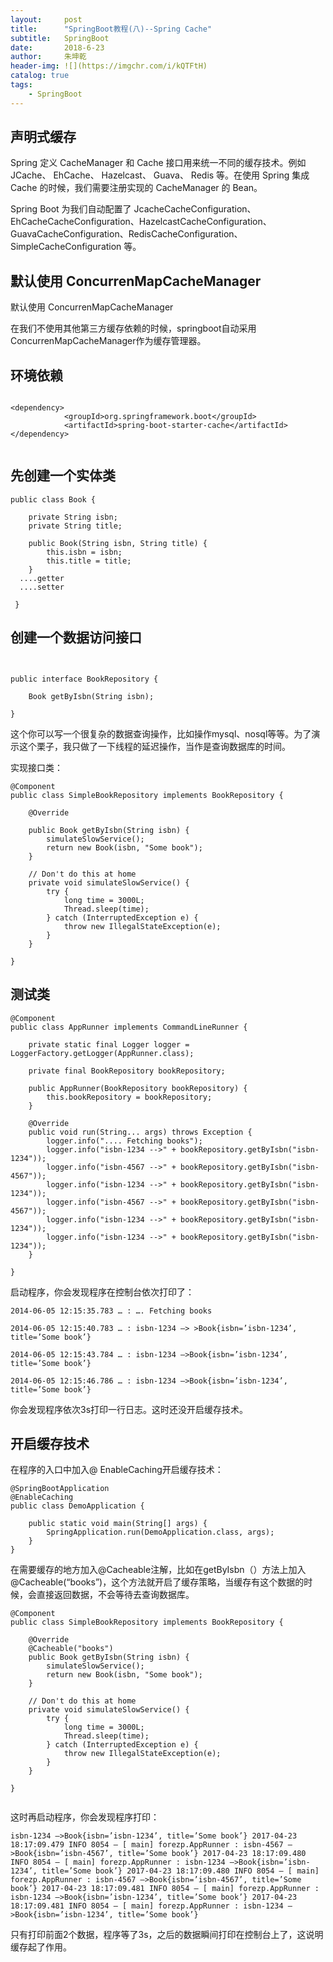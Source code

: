 ```yaml
---
layout:     post
title:      "SpringBoot教程(八)--Spring Cache"
subtitle:   SpringBoot
date:       2018-6-23
author:     朱坤乾
header-img: ![](https://imgchr.com/i/kQTFtH)
catalog: true
tags:
    - SpringBoot
---
```

##  声明式缓存

Spring 定义 CacheManager 和 Cache 接口用来统一不同的缓存技术。例如 JCache、 EhCache、 Hazelcast、 Guava、 Redis 等。在使用 Spring 集成 Cache 的时候，我们需要注册实现的 CacheManager 的 Bean。

Spring Boot 为我们自动配置了 JcacheCacheConfiguration、 EhCacheCacheConfiguration、HazelcastCacheConfiguration、GuavaCacheConfiguration、RedisCacheConfiguration、SimpleCacheConfiguration 等。

##  默认使用 ConcurrenMapCacheManager

默认使用 ConcurrenMapCacheManager

在我们不使用其他第三方缓存依赖的时候，springboot自动采用ConcurrenMapCacheManager作为缓存管理器。

##  环境依赖

```

<dependency>
			<groupId>org.springframework.boot</groupId>
			<artifactId>spring-boot-starter-cache</artifactId>
</dependency>


```

##  先创建一个实体类

```
public class Book {

    private String isbn;
    private String title;

    public Book(String isbn, String title) {
        this.isbn = isbn;
        this.title = title;
    }
  ....getter
  ....setter  
 
 }
```

##  创建一个数据访问接口

```


public interface BookRepository {

    Book getByIsbn(String isbn);

}

```
这个你可以写一个很复杂的数据查询操作，比如操作mysql、nosql等等。为了演示这个栗子，我只做了一下线程的延迟操作，当作是查询数据库的时间。

实现接口类：

```
@Component
public class SimpleBookRepository implements BookRepository {

    @Override
    
    public Book getByIsbn(String isbn) {
        simulateSlowService();
        return new Book(isbn, "Some book");
    }

    // Don't do this at home
    private void simulateSlowService() {
        try {
            long time = 3000L;
            Thread.sleep(time);
        } catch (InterruptedException e) {
            throw new IllegalStateException(e);
        }
    }

}

```

##  测试类

```
@Component
public class AppRunner implements CommandLineRunner {

    private static final Logger logger = LoggerFactory.getLogger(AppRunner.class);

    private final BookRepository bookRepository;

    public AppRunner(BookRepository bookRepository) {
        this.bookRepository = bookRepository;
    }

    @Override
    public void run(String... args) throws Exception {
        logger.info(".... Fetching books");
        logger.info("isbn-1234 -->" + bookRepository.getByIsbn("isbn-1234"));
        logger.info("isbn-4567 -->" + bookRepository.getByIsbn("isbn-4567"));
        logger.info("isbn-1234 -->" + bookRepository.getByIsbn("isbn-1234"));
        logger.info("isbn-4567 -->" + bookRepository.getByIsbn("isbn-4567"));
        logger.info("isbn-1234 -->" + bookRepository.getByIsbn("isbn-1234"));
        logger.info("isbn-1234 -->" + bookRepository.getByIsbn("isbn-1234"));
    }

}

```

启动程序，你会发现程序在控制台依次打印了：

    2014-06-05 12:15:35.783 … : …. Fetching books

    2014-06-05 12:15:40.783 … : isbn-1234 –> >Book{isbn=’isbn-1234’, title=’Some book’}

    2014-06-05 12:15:43.784 … : isbn-1234 –>Book{isbn=’isbn-1234’, title=’Some book’}

    2014-06-05 12:15:46.786 … : isbn-1234 –>Book{isbn=’isbn-1234’, title=’Some book’}

你会发现程序依次3s打印一行日志。这时还没开启缓存技术。

##  开启缓存技术

在程序的入口中加入@ EnableCaching开启缓存技术：

```
@SpringBootApplication
@EnableCaching
public class DemoApplication {

	public static void main(String[] args) {
		SpringApplication.run(DemoApplication.class, args);
	}
}

```

在需要缓存的地方加入@Cacheable注解，比如在getByIsbn（）方法上加入@Cacheable(“books”)，这个方法就开启了缓存策略，当缓存有这个数据的时候，会直接返回数据，不会等待去查询数据库。

```
@Component
public class SimpleBookRepository implements BookRepository {

    @Override
    @Cacheable("books")
    public Book getByIsbn(String isbn) {
        simulateSlowService();
        return new Book(isbn, "Some book");
    }

    // Don't do this at home
    private void simulateSlowService() {
        try {
            long time = 3000L;
            Thread.sleep(time);
        } catch (InterruptedException e) {
            throw new IllegalStateException(e);
        }
    }

}


```

这时再启动程序，你会发现程序打印：

    isbn-1234 –>Book{isbn=’isbn-1234’, title=’Some book’} 2017-04-23 18:17:09.479 INFO 8054 — [ main] forezp.AppRunner : isbn-4567 –>Book{isbn=’isbn-4567’, title=’Some book’} 2017-04-23 18:17:09.480 INFO 8054 — [ main] forezp.AppRunner : isbn-1234 –>Book{isbn=’isbn-1234’, title=’Some book’} 2017-04-23 18:17:09.480 INFO 8054 — [ main] forezp.AppRunner : isbn-4567 –>Book{isbn=’isbn-4567’, title=’Some book’} 2017-04-23 18:17:09.481 INFO 8054 — [ main] forezp.AppRunner : isbn-1234 –>Book{isbn=’isbn-1234’, title=’Some book’} 2017-04-23 18:17:09.481 INFO 8054 — [ main] forezp.AppRunner : isbn-1234 –>Book{isbn=’isbn-1234’, title=’Some book’}

只有打印前面2个数据，程序等了3s，之后的数据瞬间打印在控制台上了，这说明缓存起了作用。








